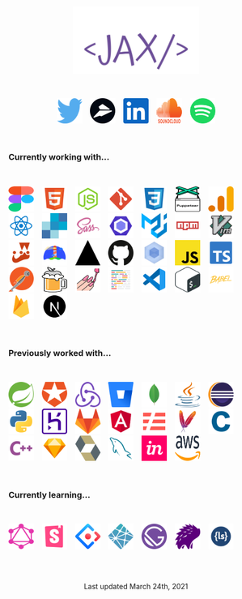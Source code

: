 <p align="center"><img src="./assets/jax.svg" alt="Jackson Blankenship" width=250 /></p><br /><p align="center";><a href="https://twitter.com/env_jackson"><img src="./assets/twitter.svg" alt="twitter" width="50" height="50" /></a>&nbsp;&nbsp;&nbsp;&nbsp;<a href="https://flylance.com/"><img src="./assets/flylance.svg" alt="flylance" width="50" height="50" /></a>&nbsp;&nbsp;&nbsp;&nbsp;<a href="https://www.linkedin.com/in/jacksonblankenship/"><img src="./assets/linkedin.svg" alt="linkedin" width="50" height="50" /></a>&nbsp;&nbsp;&nbsp;&nbsp;<a href="https://soundcloud.com/jacksonblankenship"><img src="./assets/soundcloud.svg" alt="soundcloud" width="50" height="50" /></a>&nbsp;&nbsp;&nbsp;&nbsp;<a href="https://open.spotify.com/user/1240355717?si=Vf0XhUsDRnGYHza5j5STIQ"><img src="./assets/spotify.svg" alt="spotify" width="50" height="50" /></a></p><br /><h3>Currently working with...</h3><br /><p style="display: flex; flex-wrap: wrap;"><a href="https://www.figma.com/"><img src="./assets/figma.svg" alt="figma" width="50" height="50" /></a>&nbsp;&nbsp;&nbsp;&nbsp;<a href="https://en.wikipedia.org/wiki/HTML5"><img src="./assets/html5.svg" alt="html5" width="50" height="50" /></a>&nbsp;&nbsp;&nbsp;&nbsp;<a href="https://nodejs.org/en/"><img src="./assets/node.svg" alt="node" width="50" height="50" /></a>&nbsp;&nbsp;&nbsp;&nbsp;<a href="https://git-scm.com/"><img src="./assets/git.svg" alt="git" width="50" height="50" /></a>&nbsp;&nbsp;&nbsp;&nbsp;<a href="https://en.wikipedia.org/wiki/CSS"><img src="./assets/css3.svg" alt="css3" width="50" height="50" /></a>&nbsp;&nbsp;&nbsp;&nbsp;<a href="https://pptr.dev/"><img src="./assets/puppeteer.svg" alt="puppeteer" width="50" height="50" /></a>&nbsp;&nbsp;&nbsp;&nbsp;<a href="https://analytics.google.com/"><img src="./assets/analytics.svg" alt="analytics" width="50" height="50" /></a>&nbsp;&nbsp;&nbsp;&nbsp;<a href="https://reactjs.org/"><img src="./assets/reactts.svg" alt="reactts" width="50" height="50" /></a>&nbsp;&nbsp;&nbsp;&nbsp;<a href="sendgrid.com"><img src="./assets/sendgrid.svg" alt="sendgrid" width="50" height="50" /></a>&nbsp;&nbsp;&nbsp;&nbsp;<a href="https://sass-lang.com/"><img src="./assets/sass.svg" alt="sass" width="50" height="50" /></a>&nbsp;&nbsp;&nbsp;&nbsp;<a href="https://eslint.org/"><img src="./assets/eslint.svg" alt="eslint" width="50" height="50" /></a>&nbsp;&nbsp;&nbsp;&nbsp;<a href="https://material-ui.com/"><img src="./assets/material-ui.svg" alt="material-ui" width="50" height="50" /></a>&nbsp;&nbsp;&nbsp;&nbsp;<a href="https://www.npmjs.com/"><img src="./assets/npm.svg" alt="npm" width="50" height="50" /></a>&nbsp;&nbsp;&nbsp;&nbsp;<a href="https://en.wikipedia.org/wiki/Vim_(text_editor)"><img src="./assets/vim.svg" alt="vim" width="50" height="50" /></a>&nbsp;&nbsp;&nbsp;&nbsp;<a href="https://jestjs.io/"><img src="./assets/jest.svg" alt="jest" width="50" height="50" /></a>&nbsp;&nbsp;&nbsp;&nbsp;<a href="https://web.dev/"><img src="./assets/lighthouse.svg" alt="lighthouse" width="50" height="50" /></a>&nbsp;&nbsp;&nbsp;&nbsp;<a href="https://vercel.com/"><img src="./assets/vercel.svg" alt="vercel" width="50" height="50" /></a>&nbsp;&nbsp;&nbsp;&nbsp;<a href="https://github.com/"><img src="./assets/github.svg" alt="github" width="50" height="50" /></a>&nbsp;&nbsp;&nbsp;&nbsp;<a href="https://webpack.js.org/"><img src="./assets/webpack.svg" alt="webpack" width="50" height="50" /></a>&nbsp;&nbsp;&nbsp;&nbsp;<a href="https://www.javascript.com/"><img src="./assets/javascript.svg" alt="javascript" width="50" height="50" /></a>&nbsp;&nbsp;&nbsp;&nbsp;<a href="https://www.typescriptlang.org/"><img src="./assets/typescript.svg" alt="typescript" width="50" height="50" /></a>&nbsp;&nbsp;&nbsp;&nbsp;<a href="https://www.postman.com/"><img src="./assets/postman.svg" alt="postman" width="50" height="50" /></a>&nbsp;&nbsp;&nbsp;&nbsp;<a href="https://brew.sh/"><img src="./assets/homebrew.svg" alt="homebrew" width="50" height="50" /></a>&nbsp;&nbsp;&nbsp;&nbsp;<a href="https://styled-components.com/"><img src="./assets/styled.svg" alt="styled" width="50" height="50" /></a>&nbsp;&nbsp;&nbsp;&nbsp;<a href="https://prettier.io/"><img src="./assets/prettier.svg" alt="prettier" width="50" height="50" /></a>&nbsp;&nbsp;&nbsp;&nbsp;<a href="https://code.visualstudio.com/"><img src="./assets/vscode.svg" alt="vscode" width="50" height="50" /></a>&nbsp;&nbsp;&nbsp;&nbsp;<a href="https://en.wikipedia.org/wiki/Bash_(Unix_shell)"><img src="./assets/bash.svg" alt="bash" width="50" height="50" /></a>&nbsp;&nbsp;&nbsp;&nbsp;<a href="https://babeljs.io/"><img src="./assets/babel.svg" alt="babel" width="50" height="50" /></a>&nbsp;&nbsp;&nbsp;&nbsp;<a href="https://firebase.google.com/"><img src="./assets/firebase.svg" alt="firebase" width="50" height="50" /></a>&nbsp;&nbsp;&nbsp;&nbsp;<a href="https://nextjs.org/"><img src="./assets/next.svg" alt="next" width="50" height="50" /></a></p><br /><h3>Previously worked with...</h3><br /><p style="display: flex; flex-wrap: wrap;"><a href="https://spring.io/"><img src="./assets/spring.svg" alt="spring" width="50" height="50" /></a>&nbsp;&nbsp;&nbsp;&nbsp;<a href="https://auth0.com/"><img src="./assets/auth0.svg" alt="auth0" width="50" height="50" /></a>&nbsp;&nbsp;&nbsp;&nbsp;<a href="https://redux.js.org/"><img src="./assets/redux.svg" alt="redux" width="50" height="50" /></a>&nbsp;&nbsp;&nbsp;&nbsp;<a href="https://bitbucket.org/product/"><img src="./assets/bitbucket.svg" alt="bitbucket" width="50" height="50" /></a>&nbsp;&nbsp;&nbsp;&nbsp;<a href="https://www.mongodb.com/"><img src="./assets/mongo.svg" alt="mongo" width="50" height="50" /></a>&nbsp;&nbsp;&nbsp;&nbsp;<a href="https://en.wikipedia.org/wiki/Java_(programming_language)"><img src="./assets/java.svg" alt="java" width="50" height="50" /></a>&nbsp;&nbsp;&nbsp;&nbsp;<a href="https://www.eclipse.org/downloads/"><img src="./assets/eclipse.svg" alt="eclipse" width="50" height="50" /></a>&nbsp;&nbsp;&nbsp;&nbsp;<a href="https://www.python.org/"><img src="./assets/python.svg" alt="python" width="50" height="50" /></a>&nbsp;&nbsp;&nbsp;&nbsp;<a href="https://www.heroku.com/"><img src="./assets/heroku.svg" alt="heroku" width="50" height="50" /></a>&nbsp;&nbsp;&nbsp;&nbsp;<a href="https://about.gitlab.com/"><img src="./assets/gitlab.svg" alt="gitlab" width="50" height="50" /></a>&nbsp;&nbsp;&nbsp;&nbsp;<a href="https://angular.io/"><img src="./assets/angular.svg" alt="angular" width="50" height="50" /></a>&nbsp;&nbsp;&nbsp;&nbsp;<a href="https://www.serverless.com/"><img src="./assets/serverless.svg" alt="serverless" width="50" height="50" /></a>&nbsp;&nbsp;&nbsp;&nbsp;<a href="https://maven.apache.org/"><img src="./assets/maven.svg" alt="maven" width="50" height="50" /></a>&nbsp;&nbsp;&nbsp;&nbsp;<a href="https://en.wikipedia.org/wiki/C_(programming_language)"><img src="./assets/c.svg" alt="c" width="50" height="50" /></a>&nbsp;&nbsp;&nbsp;&nbsp;<a href="https://en.wikipedia.org/wiki/C%2B%2B"><img src="./assets/cpp.svg" alt="cpp" width="50" height="50" /></a>&nbsp;&nbsp;&nbsp;&nbsp;<a href="https://www.sketch.com/"><img src="./assets/sketch.svg" alt="sketch" width="50" height="50" /></a>&nbsp;&nbsp;&nbsp;&nbsp;<a href="https://hibernate.org/"><img src="./assets/hibernate.svg" alt="hibernate" width="50" height="50" /></a>&nbsp;&nbsp;&nbsp;&nbsp;<a href="https://www.mysql.com/"><img src="./assets/mysql.svg" alt="mysql" width="50" height="50" /></a>&nbsp;&nbsp;&nbsp;&nbsp;<a href="https://www.invisionapp.com/"><img src="./assets/invision.svg" alt="invision" width="50" height="50" /></a>&nbsp;&nbsp;&nbsp;&nbsp;<a href="https://aws.amazon.com/"><img src="./assets/aws.svg" alt="aws" width="50" height="50" /></a></p><br /><h3>Currently learning...</h3><br /><p style="display: flex; flex-wrap: wrap;"><a href="https://graphql.org/"><img src="./assets/graphql.svg" alt="graphql" width="50" height="50" /></a>&nbsp;&nbsp;&nbsp;&nbsp;<a href="https://storybook.js.org/"><img src="./assets/storybook.svg" alt="storybook" width="50" height="50" /></a>&nbsp;&nbsp;&nbsp;&nbsp;<a href="https://ant.design/"><img src="./assets/ant.svg" alt="ant" width="50" height="50" /></a>&nbsp;&nbsp;&nbsp;&nbsp;<a href="https://www.netlify.com/"><img src="./assets/netlify.svg" alt="netlify" width="50" height="50" /></a>&nbsp;&nbsp;&nbsp;&nbsp;<a href="https://www.gatsbyjs.com/"><img src="./assets/gatsby.svg" alt="gatsby" width="50" height="50" /></a>&nbsp;&nbsp;&nbsp;&nbsp;<a href="https://percy.io/"><img src="./assets/percy.svg" alt="percy" width="50" height="50" /></a>&nbsp;&nbsp;&nbsp;&nbsp;<a href="http://lesscss.org/"><img src="./assets/less.svg" alt="less" width="50" height="50" /></a></p><br /><br /><p align="center">Last updated March 24th, 2021</p>